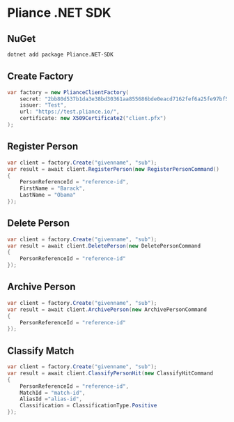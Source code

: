 # Pliance .NET SDK

## NuGet
```bash
dotnet add package Pliance.NET-SDK
```

## Create Factory
```csharp
var factory = new PlianceClientFactory(
    secret: "2bb80d537b1da3e38bd30361aa855686bde0eacd7162fef6a25fe97bf527a25b",
    issuer: "Test",
    url: "https://test.pliance.io/",
    certificate: new X509Certificate2("client.pfx")
);
```

## Register Person
```csharp
var client = factory.Create("givenname", "sub");
var result = await client.RegisterPerson(new RegisterPersonCommand()
{
    PersonReferenceId = "reference-id",
    FirstName = "Barack",
    LastName = "Obama"
});
```

## Delete Person
```csharp
var client = factory.Create("givenname", "sub");
var result = await client.DeletePerson(new DeletePersonCommand
{
    PersonReferenceId = "reference-id"
});

```

## Archive Person
```csharp
var client = factory.Create("givenname", "sub");
var result = await client.ArchivePerson(new ArchivePersonCommand
{
    PersonReferenceId = "reference-id"
});
```

## Classify Match
```csharp
var client = factory.Create("givenname", "sub");
var result = await client.ClassifyPersonHit(new ClassifyHitCommand
{
    PersonReferenceId = "reference-id",
    MatchId = "match-id",
    AliasId ="alias-id",
    Classification = ClassificationType.Positive
});
```